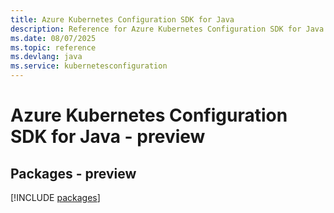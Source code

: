 ```yaml
---
title: Azure Kubernetes Configuration SDK for Java
description: Reference for Azure Kubernetes Configuration SDK for Java
ms.date: 08/07/2025
ms.topic: reference
ms.devlang: java
ms.service: kubernetesconfiguration
---
```

# Azure Kubernetes Configuration SDK for Java - preview
## Packages - preview
[!INCLUDE [packages](kubernetes-configuration-index.md)]
